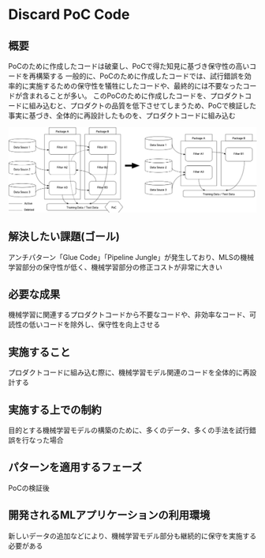 # Discard PoC Code

## 概要

PoCのために作成したコードは破棄し、PoCで得た知見に基づき保守性の高いコードを再構築する
一般的に、PoCのために作成したコードでは、試行錯誤を効率的に実施するための保守性を犠牲にしたコードや、最終的には不要なったコードが含まれることが多い。
このPoCのために作成したコードを、プロダクトコードに組み込むと、プロダクトの品質を低下させてしまうため、PoCで検証した事実に基づき、全体的に再設計したものを、プロダクトコードに組み込む

![Discard Poc Codeのイメージ図](./abstract.png "Discard Poc Codeのイメージ図")

## 解決したい課題(ゴール)
 
アンチパターン「Glue Code」「Pipeline Jungle」が発生しており、MLSの機械学習部分の保守性が低く、機械学習部分の修正コストが非常に大きい

## 必要な成果

機械学習に関連するプロダクトコードから不要なコードや、非効率なコード、可読性の低いコードを除外し、保守性を向上させる

## 実施すること

プロダクトコードに組み込む際に、機械学習モデル関連のコードを全体的に再設計する

## 実施する上での制約

目的とする機械学習モデルの構築のために、多くのデータ、多くの手法を試行錯誤を行なった場合

## パターンを適用するフェーズ

PoCの検証後

## 開発されるMLアプリケーションの利用環境

新しいデータの追加などにより、機械学習モデル部分も継続的に保守を実施する必要がある





